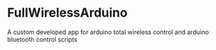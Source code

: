 # FullWirelessArduino
A custom developed app for arduino total wireless control and arduino bluetooth control scripts
